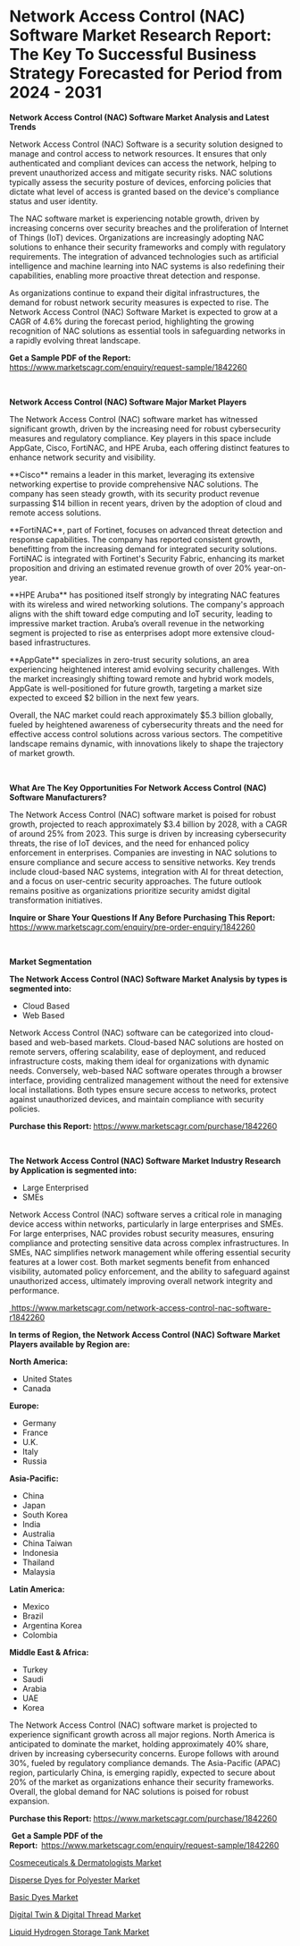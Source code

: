 <p><h1>Network Access Control (NAC) Software Market Research Report: The Key To Successful Business Strategy Forecasted for Period from 2024 - 2031</h1></p><p><strong>Network Access Control (NAC) Software Market Analysis and Latest Trends</strong></p>
<p><p>Network Access Control (NAC) Software is a security solution designed to manage and control access to network resources. It ensures that only authenticated and compliant devices can access the network, helping to prevent unauthorized access and mitigate security risks. NAC solutions typically assess the security posture of devices, enforcing policies that dictate what level of access is granted based on the device's compliance status and user identity.</p><p>The NAC software market is experiencing notable growth, driven by increasing concerns over security breaches and the proliferation of Internet of Things (IoT) devices. Organizations are increasingly adopting NAC solutions to enhance their security frameworks and comply with regulatory requirements. The integration of advanced technologies such as artificial intelligence and machine learning into NAC systems is also redefining their capabilities, enabling more proactive threat detection and response.</p><p>As organizations continue to expand their digital infrastructures, the demand for robust network security measures is expected to rise. The Network Access Control (NAC) Software Market is expected to grow at a CAGR of 4.6% during the forecast period, highlighting the growing recognition of NAC solutions as essential tools in safeguarding networks in a rapidly evolving threat landscape.</p></p>
<p><strong>Get a Sample PDF of the Report:&nbsp;</strong> <a href="https://www.marketscagr.com/enquiry/request-sample/1842260?utm_campaign=1284&utm_medium=2&utm_source=Github&utm_content=ia&utm_term=16102024&utm_id=network-access-control-nac-software">https://www.marketscagr.com/enquiry/request-sample/1842260</a></p>
<p>&nbsp;</p>
<p><strong>Network Access Control (NAC) Software Major Market Players</strong></p>
<p><p>The Network Access Control (NAC) software market has witnessed significant growth, driven by the increasing need for robust cybersecurity measures and regulatory compliance. Key players in this space include AppGate, Cisco, FortiNAC, and HPE Aruba, each offering distinct features to enhance network security and visibility.</p><p>**Cisco** remains a leader in this market, leveraging its extensive networking expertise to provide comprehensive NAC solutions. The company has seen steady growth, with its security product revenue surpassing $14 billion in recent years, driven by the adoption of cloud and remote access solutions.</p><p>**FortiNAC**, part of Fortinet, focuses on advanced threat detection and response capabilities. The company has reported consistent growth, benefitting from the increasing demand for integrated security solutions. FortiNAC is integrated with Fortinet's Security Fabric, enhancing its market proposition and driving an estimated revenue growth of over 20% year-on-year.</p><p>**HPE Aruba** has positioned itself strongly by integrating NAC features with its wireless and wired networking solutions. The company's approach aligns with the shift toward edge computing and IoT security, leading to impressive market traction. Aruba’s overall revenue in the networking segment is projected to rise as enterprises adopt more extensive cloud-based infrastructures.</p><p>**AppGate** specializes in zero-trust security solutions, an area experiencing heightened interest amid evolving security challenges. With the market increasingly shifting toward remote and hybrid work models, AppGate is well-positioned for future growth, targeting a market size expected to exceed $2 billion in the next few years.</p><p>Overall, the NAC market could reach approximately $5.3 billion globally, fueled by heightened awareness of cybersecurity threats and the need for effective access control solutions across various sectors. The competitive landscape remains dynamic, with innovations likely to shape the trajectory of market growth.</p></p>
<p>&nbsp;</p>
<p><strong>What Are The Key Opportunities For Network Access Control (NAC) Software Manufacturers?</strong></p>
<p><p>The Network Access Control (NAC) software market is poised for robust growth, projected to reach approximately $3.4 billion by 2028, with a CAGR of around 25% from 2023. This surge is driven by increasing cybersecurity threats, the rise of IoT devices, and the need for enhanced policy enforcement in enterprises. Companies are investing in NAC solutions to ensure compliance and secure access to sensitive networks. Key trends include cloud-based NAC systems, integration with AI for threat detection, and a focus on user-centric security approaches. The future outlook remains positive as organizations prioritize security amidst digital transformation initiatives.</p></p>
<p><strong>Inquire or Share Your Questions If Any Before Purchasing This Report:</strong> <a href="https://www.marketscagr.com/enquiry/pre-order-enquiry/1842260?utm_campaign=1284&utm_medium=2&utm_source=Github&utm_content=ia&utm_term=16102024&utm_id=network-access-control-nac-software">https://www.marketscagr.com/enquiry/pre-order-enquiry/1842260</a></p>
<p>&nbsp;</p>
<p><strong>Market Segmentation</strong></p>
<p><strong>The Network Access Control (NAC) Software Market Analysis by types is segmented into:</strong></p>
<p><ul><li>Cloud Based</li><li>Web Based</li></ul></p>
<p><p>Network Access Control (NAC) software can be categorized into cloud-based and web-based markets. Cloud-based NAC solutions are hosted on remote servers, offering scalability, ease of deployment, and reduced infrastructure costs, making them ideal for organizations with dynamic needs. Conversely, web-based NAC software operates through a browser interface, providing centralized management without the need for extensive local installations. Both types ensure secure access to networks, protect against unauthorized devices, and maintain compliance with security policies.</p></p>
<p><strong>Purchase this Report:&nbsp;</strong><a href="https://www.marketscagr.com/purchase/1842260?utm_campaign=1284&utm_medium=2&utm_source=Github&utm_content=ia&utm_term=16102024&utm_id=network-access-control-nac-software">https://www.marketscagr.com/purchase/1842260</a></p>
<p>&nbsp;</p>
<p><strong>The Network Access Control (NAC) Software Market Industry Research by Application is segmented into:</strong></p>
<p><ul><li>Large Enterprised</li><li>SMEs</li></ul></p>
<p><p>Network Access Control (NAC) software serves a critical role in managing device access within networks, particularly in large enterprises and SMEs. For large enterprises, NAC provides robust security measures, ensuring compliance and protecting sensitive data across complex infrastructures. In SMEs, NAC simplifies network management while offering essential security features at a lower cost. Both market segments benefit from enhanced visibility, automated policy enforcement, and the ability to safeguard against unauthorized access, ultimately improving overall network integrity and performance.</p></p>
<p><a href="https://www.marketscagr.com/network-access-control-nac-software-r1842260?utm_campaign=1284&utm_medium=2&utm_source=Github&utm_content=ia&utm_term=16102024&utm_id=network-access-control-nac-software">&nbsp;https://www.marketscagr.com/network-access-control-nac-software-r1842260</a></p>
<p><strong>In terms of Region, the Network Access Control (NAC) Software Market Players available by Region are:</strong></p>
<p>
    <p> <strong> North America: </strong>
        <ul>
            <li>United States</li>
            <li>Canada</li>
        </ul>
        </p> 
    <p> <strong> Europe: </strong>
        <ul>
            <li>Germany</li>
            <li>France</li>
            <li>U.K.</li>
            <li>Italy</li>
            <li>Russia</li>
        </ul>
        </p> 
    <p> <strong> Asia-Pacific: </strong>
        <ul>
            <li>China</li>
            <li>Japan</li>
            <li>South Korea</li>
            <li>India</li>
            <li>Australia</li>
            <li>China Taiwan</li>
            <li>Indonesia</li>
            <li>Thailand</li>
            <li>Malaysia</li>
        </ul>
        </p> 
    <p> <strong> Latin America: </strong>
        <ul>
            <li>Mexico</li>
            <li>Brazil</li>
            <li>Argentina Korea</li>
            <li>Colombia</li>
        </ul>
        </p> 
    <p> <strong> Middle East & Africa: </strong>
        <ul>
            <li>Turkey</li>
            <li>Saudi</li>
            <li>Arabia</li>
            <li>UAE</li>
            <li>Korea</li>
        </ul>
    </p>
    </p>
<p><p>The Network Access Control (NAC) software market is projected to experience significant growth across all major regions. North America is anticipated to dominate the market, holding approximately 40% share, driven by increasing cybersecurity concerns. Europe follows with around 30%, fueled by regulatory compliance demands. The Asia-Pacific (APAC) region, particularly China, is emerging rapidly, expected to secure about 20% of the market as organizations enhance their security frameworks. Overall, the global demand for NAC solutions is poised for robust expansion.</p></p>
<p><strong>Purchase this Report: </strong><a href="https://www.marketscagr.com/purchase/1842260?utm_campaign=1284&utm_medium=2&utm_source=Github&utm_content=ia&utm_term=16102024&utm_id=network-access-control-nac-software">https://www.marketscagr.com/purchase/1842260</a></p>
<p>&nbsp;<strong>Get a Sample PDF of the Report:&nbsp;&nbsp;</strong><a href="https://www.marketscagr.com/enquiry/request-sample/1842260?utm_campaign=1284&utm_medium=2&utm_source=Github&utm_content=ia&utm_term=16102024&utm_id=network-access-control-nac-software">https://www.marketscagr.com/enquiry/request-sample/1842260</a></p>
<p><strong></strong></p>
<p><p><a href="https://github.com/crissync4ust/Market-Research-Report-List-1/blob/main/cosmeceuticals-dermatologists-market.md?utm_campaign=1284&utm_medium=2&utm_source=Github&utm_content=ia&utm_term=16102024&utm_id=network-access-control-nac-software">Cosmeceuticals & Dermatologists Market</a></p><p><a href="https://www.linkedin.com/pulse/disperse-dyes-polyester-market-ecosystem-competitive-heque?utm_campaign=1284&utm_medium=2&utm_source=Github&utm_content=ia&utm_term=16102024&utm_id=network-access-control-nac-software">Disperse Dyes for Polyester Market</a></p><p><a href="https://www.linkedin.com/pulse/basic-dyes-market-drivers-challenges-forecast-2024-2031-7u2oe?utm_campaign=1284&utm_medium=2&utm_source=Github&utm_content=ia&utm_term=16102024&utm_id=network-access-control-nac-software">Basic Dyes Market</a></p><p><a href="https://github.com/pizolina/Market-Research-Report-List-6/blob/main/digital-twin-digital-thread-market.md?utm_campaign=1284&utm_medium=2&utm_source=Github&utm_content=ia&utm_term=16102024&utm_id=network-access-control-nac-software">Digital Twin & Digital Thread Market</a></p><p><a href="https://issuu.com/reportprime-2/docs/liquid-hydrogen-storage-tank-market_f51d9b9367d753?utm_campaign=1284&utm_medium=2&utm_source=Github&utm_content=ia&utm_term=16102024&utm_id=network-access-control-nac-software">Liquid Hydrogen Storage Tank Market</a></p></p>